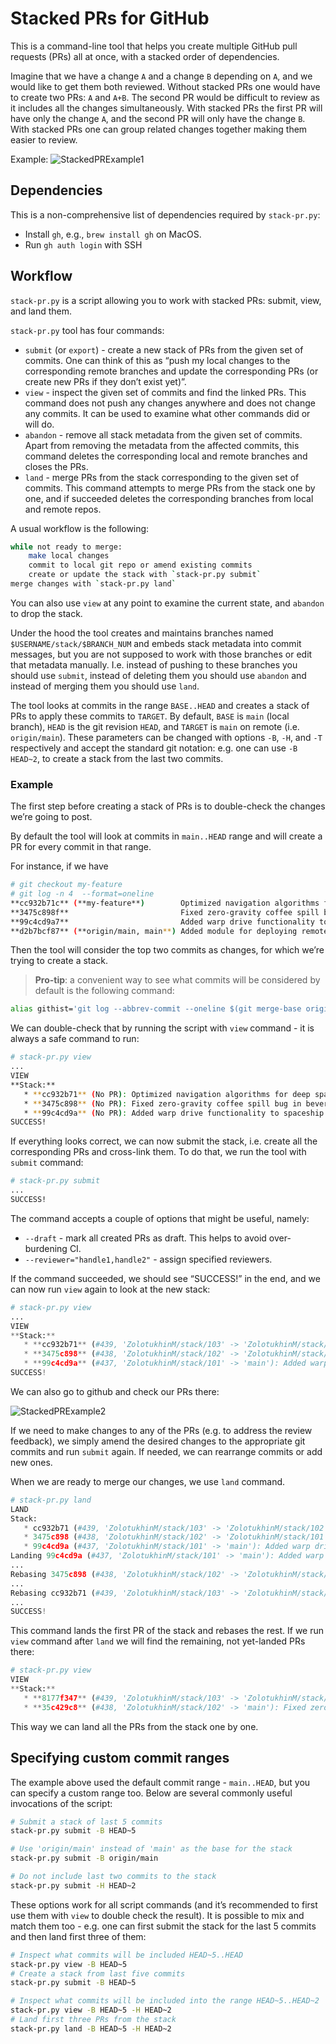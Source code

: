 # Stacked PRs for GitHub

This is a command-line tool that helps you create multiple GitHub
pull requests (PRs) all at once, with a stacked order of dependencies.

Imagine that we have a change `A` and a change `B` depending on `A`, and we
would like to get them both reviewed. Without stacked PRs one would have to
create two PRs: `A` and `A+B`. The second PR would be difficult to review as it
includes all the changes simultaneously. With stacked PRs the first PR will
have only the change `A`, and the second PR will only have the change `B`. With
stacked PRs one can group related changes together making them easier to
review.

Example:
![StackedPRExample1](https://modular-assets.s3.amazonaws.com/images/stackpr/example_0.png)

## Dependencies

This is a non-comprehensive list of dependencies required by `stack-pr.py`:

- Install `gh`, e.g., `brew install gh` on MacOS.
- Run `gh auth login` with SSH

## Workflow

`stack-pr.py` is a script allowing you to work with stacked PRs: submit,
view, and land them.

`stack-pr.py` tool has four commands:

- `submit` (or `export`) - create a new stack of PRs from the given set of
  commits. One can think of this as “push my local changes to the corresponding
  remote branches and update the corresponding PRs (or create new PRs if they
  don’t exist yet)”.
- `view` - inspect the given set of commits and find the linked PRs. This
  command does not push any changes anywhere and does not change any commits.
  It can be used to examine what other commands did or will do.
- `abandon` - remove all stack metadata from the given set of commits. Apart
  from removing the metadata from the affected commits, this command deletes
  the corresponding local and remote branches and closes the PRs.
- `land` - merge PRs from the stack corresponding to the given set of commits.
  This command attempts to merge PRs from the stack one by one, and if
  succeeded deletes the corresponding branches from local and remote repos.

A usual workflow is the following:

```bash
while not ready to merge:
    make local changes
    commit to local git repo or amend existing commits
    create or update the stack with `stack-pr.py submit`
merge changes with `stack-pr.py land`
```

You can also use `view` at any point to examine the current state, and
`abandon` to drop the stack.

Under the hood the tool creates and maintains branches named
`$USERNAME/stack/$BRANCH_NUM` and embeds stack metadata into commit messages,
but you are not supposed to work with those branches or edit that metadata
manually. I.e. instead of pushing to these branches you should use `submit`,
instead of deleting them you should use `abandon` and instead of merging them
you should use `land`.

The tool looks at commits in the range `BASE..HEAD` and creates a stack of PRs
to apply these commits to `TARGET`. By default, `BASE` is `main` (local
branch), `HEAD` is the git revision `HEAD`, and `TARGET` is `main` on remote
(i.e. `origin/main`). These parameters can be changed with options `-B`, `-H`,
and `-T` respectively and accept the standard git notation: e.g. one can use
`-B HEAD~2`, to create a stack from the last two commits.

### Example

The first step before creating a stack of PRs is to double-check the changes
we’re going to post.

By default the tool will look at commits in `main..HEAD` range and will create
a PR for every commit in that range.

For instance, if we have

```bash
# git checkout my-feature
# git log -n 4  --format=oneline
**cc932b71c** (**my-feature**)        Optimized navigation algorithms for deep space travel
**3475c898f**                         Fixed zero-gravity coffee spill bug in beverage dispenser
**99c4cd9a7**                         Added warp drive functionality to spaceship engine.
**d2b7bcf87** (**origin/main, main**) Added module for deploying remote space probes

```

Then the tool will consider the top two commits as changes, for which we’re
trying to create a stack.

> **Pro-tip**: a convenient way to see what commits will be considered by
> default is the following command:
>

```bash
alias githist='git log --abbrev-commit --oneline $(git merge-base origin/main HEAD)^..HEAD'
```

We can double-check that by running the script with `view` command - it is
always a safe command to run:

```bash
# stack-pr.py view
...
VIEW
**Stack:**
   * **cc932b71** (No PR): Optimized navigation algorithms for deep space travel
   * **3475c898** (No PR): Fixed zero-gravity coffee spill bug in beverage dispenser
   * **99c4cd9a** (No PR): Added warp drive functionality to spaceship engine.
SUCCESS!
```

If everything looks correct, we can now submit the stack, i.e. create all the
corresponding PRs and cross-link them. To do that, we run the tool with
`submit` command:

```bash
# stack-pr.py submit
...
SUCCESS!
```

The command accepts a couple of options that might be useful, namely:

- `--draft` - mark all created PRs as draft. This helps to avoid over-burdening
  CI.
- `--reviewer="handle1,handle2"` - assign specified reviewers.

If the command succeeded, we should see “SUCCESS!” in the end, and we can now
run `view` again to look at the new stack:

```python
# stack-pr.py view
...
VIEW
**Stack:**
   * **cc932b71** (#439, 'ZolotukhinM/stack/103' -> 'ZolotukhinM/stack/102'): Optimized navigation algorithms for deep space travel
   * **3475c898** (#438, 'ZolotukhinM/stack/102' -> 'ZolotukhinM/stack/101'): Fixed zero-gravity coffee spill bug in beverage dispenser
   * **99c4cd9a** (#437, 'ZolotukhinM/stack/101' -> 'main'): Added warp drive functionality to spaceship engine.
SUCCESS!
```

We can also go to github and check our PRs there:

![StackedPRExample2](https://modular-assets.s3.amazonaws.com/images/stackpr/example_1.png)

If we need to make changes to any of the PRs (e.g. to address the review
feedback), we simply amend the desired changes to the appropriate git commits
and run `submit` again. If needed, we can rearrange commits or add new ones.

When we are ready to merge our changes, we use `land` command.

```python
# stack-pr.py land
LAND
Stack:
   * cc932b71 (#439, 'ZolotukhinM/stack/103' -> 'ZolotukhinM/stack/102'): Optimized navigation algorithms for deep space travel
   * 3475c898 (#438, 'ZolotukhinM/stack/102' -> 'ZolotukhinM/stack/101'): Fixed zero-gravity coffee spill bug in beverage dispenser
   * 99c4cd9a (#437, 'ZolotukhinM/stack/101' -> 'main'): Added warp drive functionality to spaceship engine.
Landing 99c4cd9a (#437, 'ZolotukhinM/stack/101' -> 'main'): Added warp drive functionality to spaceship engine.
...
Rebasing 3475c898 (#438, 'ZolotukhinM/stack/102' -> 'ZolotukhinM/stack/101'): Fixed zero-gravity coffee spill bug in beverage dispenser
...
Rebasing cc932b71 (#439, 'ZolotukhinM/stack/103' -> 'ZolotukhinM/stack/102'): Optimized navigation algorithms for deep space travel
...
SUCCESS!
```

This command lands the first PR of the stack and rebases the rest. If we run
`view` command after `land` we will find the remaining, not yet-landed PRs
there:

```python
# stack-pr.py view
VIEW
**Stack:**
   * **8177f347** (#439, 'ZolotukhinM/stack/103' -> 'ZolotukhinM/stack/102'): Optimized navigation algorithms for deep space travel
   * **35c429c8** (#438, 'ZolotukhinM/stack/102' -> 'main'): Fixed zero-gravity coffee spill bug in beverage dispenser
```

This way we can land all the PRs from the stack one by one.

## Specifying custom commit ranges

The example above used the default commit range - `main..HEAD`, but you can
specify a custom range too. Below are several commonly useful invocations of
the script:

```bash
# Submit a stack of last 5 commits
stack-pr.py submit -B HEAD~5

# Use 'origin/main' instead of 'main' as the base for the stack
stack-pr.py submit -B origin/main

# Do not include last two commits to the stack
stack-pr.py submit -H HEAD~2
```

These options work for all script commands (and it’s recommended to first use
them with `view` to double check the result). It is possible to mix and match
them too - e.g. one can first submit the stack for the last 5 commits and then
land first three of them:

```bash
# Inspect what commits will be included HEAD~5..HEAD
stack-pr.py view -B HEAD~5
# Create a stack from last five commits
stack-pr.py submit -B HEAD~5

# Inspect what commits will be included into the range HEAD~5..HEAD~2
stack-pr.py view -B HEAD~5 -H HEAD~2
# Land first three PRs from the stack
stack-pr.py land -B HEAD~5 -H HEAD~2
```

